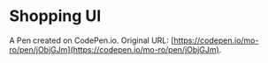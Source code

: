 # Shopping UI

A Pen created on CodePen.io. Original URL: [https://codepen.io/mo-ro/pen/jObjGJm](https://codepen.io/mo-ro/pen/jObjGJm).

